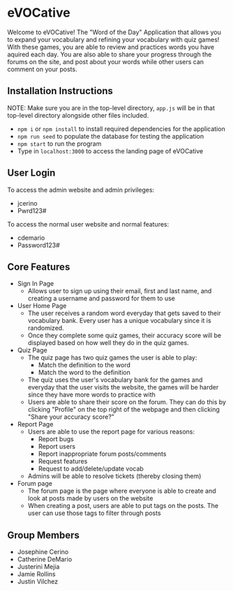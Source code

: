 # eVOCative

Welcome to eVOCative! The "Word of the Day" Application that allows you to expand your vocabulary and refining your vocabulary with quiz games! With these games, you are able to review and practices words you have aquired each day. You are also able to share your progress through the forums on the site, and post about your words while other users can comment on your posts.

## Installation Instructions

NOTE: Make sure you are in the top-level directory, `app.js` will be in that top-level directory alongside other files included.

+ `npm i` or `npm install` to install required dependencies for the application
+ `npm run seed` to populate the database for testing the application
+ `npm start` to run the program
+ Type in `localhost:3000` to access the landing page of eVOCative

## User Login
To access the admin website and admin privileges:
- jcerino
- Pwrd123#
  
To access the normal user website and normal features:
- cdemario
- Password123#

## Core Features
- Sign In Page
    - Allows user to sign up using their email, first and last name, and creating a username and password for them to use
- User Home Page
    - The user receives a random word everyday that gets saved to their vocabulary bank. Every user has a unique vocabulary since it is randomized.
    - Once they complete some quiz games, their accuracy score will be displayed based on how well they do in the quiz games.
- Quiz Page
  - The quiz page has two quiz games the user is able to play:
    - Match the definition to the word
    - Match the word to the definition
   - The quiz uses the user's vocabulary bank for the games and everyday that the user visits the website, the games will be harder since they have more words to practice with
  - Users are able to share their score on the forum. They can do this by clicking "Profile" on the top right of the webpage and then clicking "Share your accuracy score?"
- Report Page
  - Users are able to use the report page for various reasons:
    - Report bugs
    - Report users
    - Report inappropriate forum posts/comments
    - Request features
    - Request to add/delete/update vocab
  - Admins will be able to resolve tickets (thereby closing them)
- Forum page
    - The forum page is the page where everyone is able to create and look at posts made by users on the website
    - When creating a post, users are able to put tags on the posts. The user can use those tags to filter through posts


## Group Members

- Josephine Cerino
- Catherine DeMario
- Justerini Mejia
- Jamie Rollins
- Justin Vilchez
